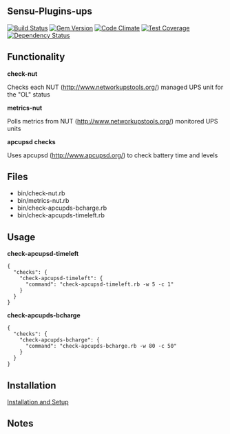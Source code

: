 ## Sensu-Plugins-ups
[ ![Build Status](https://travis-ci.org/sensu-plugins/sensu-plugins-ups.svg?branch=master)](https://travis-ci.org/sensu-plugins/sensu-plugins-ups)
[![Gem Version](https://badge.fury.io/rb/sensu-plugins-ups.svg)](http://badge.fury.io/rb/sensu-plugins-ups)
[![Code Climate](https://codeclimate.com/github/sensu-plugins/sensu-plugins-ups/badges/gpa.svg)](https://codeclimate.com/github/sensu-plugins/sensu-plugins-ups)
[![Test Coverage](https://codeclimate.com/github/sensu-plugins/sensu-plugins-ups/badges/coverage.svg)](https://codeclimate.com/github/sensu-plugins/sensu-plugins-ups)
[![Dependency Status](https://gemnasium.com/sensu-plugins/sensu-plugins-ups.svg)](https://gemnasium.com/sensu-plugins/sensu-plugins-ups)
## Functionality

**check-nut**

Checks each NUT (http://www.networkupstools.org/) managed UPS unit for the "OL" status

**metrics-nut**

Polls metrics from NUT (http://www.networkupstools.org/) monitored UPS units

 **apcupsd checks**

 Uses apcupsd (http://www.apcupsd.org/) to check battery time and levels

## Files
 * bin/check-nut.rb
 * bin/metrics-nut.rb
 * bin/check-apcupds-bcharge.rb
 * bin/check-apcupds-timeleft.rb

## Usage

**check-apcupsd-timeleft**
```
{
  "checks": {
    "check-apcupsd-timeleft": {
      "command": "check-apcupsd-timeleft.rb -w 5 -c 1"
    }
  }
}
```

**check-apcupds-bcharge**
```
{
  "checks": {
    "check-apcupds-bcharge": {
      "command": "check-apcupds-bcharge.rb -w 80 -c 50"
    }
  }
}
```


## Installation

[Installation and Setup](http://sensu-plugins.io/docs/installation_instructions.html)

## Notes

